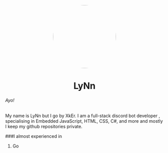 <p align="center">    
    <img style="border-radius: 100px" width="200" height="200" src="https://cdn.discordapp.com/attachments/804349049192972308/889161135360737341/as.png">
</p>
<h1 align="center">LyNn</h1>

###### Ayo!
My name is LyNn but I go by XkEr. I am a full-stack discord bot developer , specialising in Embedded JavaScript, HTML, CSS, C#, and more and mostly I keep my github repositories private.

###I almost experienced in
1. Go
